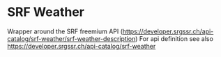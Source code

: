 # SRF Weather
Wrapper around the SRF freemium API (https://developer.srgssr.ch/api-catalog/srf-weather/srf-weather-description)
For api definition see also https://developer.srgssr.ch/api-catalog/srf-weather

